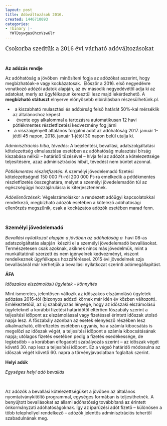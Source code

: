 ```yaml
---
layout: post
title: Adóváltozások 2016.
created: 1446710093
categories:
- !binary |-
  YWTDsywgasOhcnVsw6lr
---
```

<p class="MsoNormal"><span style="font-size: 14.0pt; line-height: 115%; font-family: 'Bodoni MT Black','serif';">Csokorba szedtük a 2016 évi várható adóváltozásokat</span></p><p class="MsoNormal">&nbsp;</p><p><strong>Az</strong> <strong>adózás</strong> <strong>rendje</strong></p><p>Az adóhatóság a jövőben&nbsp; minősíteni fogja az adózókat aszerint, hogy&nbsp;&nbsp; megbízhatóak-e vagy kockázatosak.&nbsp; Először a 2016. első negyedévre vonatkozó adózói adatok alapján, az év második negyedévétől adja ki az adatokat, merly az ügyfélkapun keresztül lesz majd lekérdezhető. A <strong>megbízható</strong> <strong>státuszt</strong> elnyerve előnyösebb elbírálásban részesülhetünk.pl.&nbsp;</p><ul><li><span style="font-size: 10.0pt; mso-bidi-font-size: 12.0pt; font-family: Symbol; mso-fareast-font-family: Symbol; mso-bidi-font-family: Symbol;"><span style="font-stretch: normal; font-size: 7pt; font-family: 'Times New Roman';">&nbsp; &nbsp;</span></span><span style="text-indent: -18pt;">a kiszabható mulasztási és adóbírság felső határát 50%-kal mérséklik az általánoshoz képest</span></li><li><span style="font-size: 10.0pt; mso-bidi-font-size: 12.0pt; font-family: Symbol; mso-fareast-font-family: Symbol; mso-bidi-font-family: Symbol;"><span style="font-stretch: normal; font-size: 7pt; font-family: 'Times New Roman';">&nbsp; &nbsp; &nbsp;</span></span><span style="text-indent: -18pt;">évente egy alkalommal a tartozásra automatikusan 12 havi pótlékmentes részletfizetési kedvezmény fog járni</span></li><li><span style="font-size: 10.0pt; mso-bidi-font-size: 12.0pt; font-family: Symbol; mso-fareast-font-family: Symbol; mso-bidi-font-family: Symbol;"><span style="font-stretch: normal; font-size: 7pt; font-family: 'Times New Roman';">&nbsp;&nbsp;</span></span><span style="text-indent: -18pt;">a visszaigényelt általános forgalmi adót az adóhatóság 2017. január 1-jétől 45 napon, 2018. január 1-jétől 30 napon belül utalja ki.</span></li></ul><p><em>Adminisztrációs</em> <em>hiba,</em> <em>tévedés</em>: A bejelentési, bevallási, adatszolgáltatási kötelezettség elmulasztása esetében az adóhatóság mulasztási bírság kiszabása nélkül – határidő tűzésével – hívja fel az adózót a kötelezettsége teljesítésére, azaz adminisztrációs hibát, tévedést nem büntet azonnal.</p><p><em>Pótlékmentes részletfizetés: </em>A személyi jövedelemadó fizetési kötelezettségnél 150 000 Ft-ról 200 000 Ft-ra emelkedik a pótlékmentes részletfizetés összeghatára, melyet a személyi jövedelemadón túl az egészségügyi hozzájárulásra is kiterjesztenének.</p><p><em>Adóellenőrzések: </em>Végelszámoláskor a rendezett adóügyi kapcsolatokkal rendelkező, megbízható adózók esetében a kötelező adóhatósági ellenőrzés megszűnik, csak a kockázatos adózók esetében marad fenn.</p><p>&nbsp;</p><p class="MsoNormal"><strong><span style="font-size: 12.0pt; line-height: 115%;">Személyi jövedelemadó</span></strong></p><p><em>Bevallási nyilatkozat alapján a jövőben az adóhatóság a&nbsp; </em>havi 08-as adatszolgáltatás alapján&nbsp; készíti el a személyi jövedelemadó bevallásokat.&nbsp; Természetesen csak azoknak, akiknek nincs más jövedelmük, mint a munkáltatónál szerzett és nem igényelnek kedvezményt, viszont rendelkeznek ügyfélkapus hozzáféréssel. 2015 évi jövedelmek szja bevallásánál már kérhetjük a bevallási nyilatkozat szerinti adómegállapítást.</p><p><strong>ÁFA</strong></p><p><em>Időszakos elszámolású ügyletek - könnyítés</em></p><p>Mint ismeretes, jelentősen változik az időszakos elszámolású ügyletek adózása 2016-tól (bizonyos adózói körnek már idén év közben változott). Emlékeztetőül, az új szabályozás lényege, hogy az időszaki elszámolású ügyleteknél a korábbi fizetési határidőtől eltérően főszabály szerint a teljesítési időpont az elszámolással vagy fizetéssel érintett időszak utolsó napja lesz. A főszabály azonban az esetek elenyésző részében lesz alkalmazható, előrefizetés esetében ugyanis, ha a számla kibocsátás is megelőzi az időszak végét, a teljesítési időpont a számla kibocsátásának napja; utólagos fizetés esetében pedig a fizetés esedékessége, de legkésőbb – a korábban elfogadott szabályozás szerint – az időszak végét követő 30. nap lesz a teljesítési időpont. Ez a végső határidő módosulna az időszak végét követő 60. napra a törvényjavaslatban foglaltak szerint.</p><p><strong>Helyi adók</strong></p><p><em>Egységes helyi adó bevallás </em></p><p class="MsoNormal">&nbsp;</p><p>Az adózók a bevallási kötelezettségüket a jövőben az általános nyomtatványkitöltő programmal, egységes formában is teljesíthetnék. A benyújtott bevallásokat az állami adóhatóság továbbítaná az érintett önkormányzati adóhatóságoknak. Így az iparűzési adót fizető – különösen a több telephellyel rendelkező – adózók jelentős adminisztrációs tehertől szabadulnának meg.</p>
